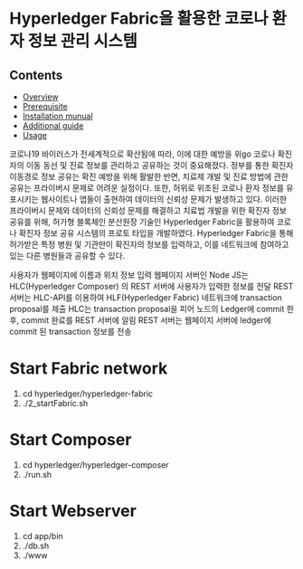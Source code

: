 # Hyperledger Fabric을 활용한 코로나 환자 정보 관리 시스템 

## Contents

+ [Overview](#overview)
+ [Prerequisite](#prerequisite)
+ [Installation munual](#installation)
+ [Additional guide](#additional)
+ [Usage](#usage)

<a name="overview"></a>
코로나19 바이러스가 전세계적으로 확산됨에 따라, 이에 대한 예방을 위go 코로나 확진자의 이동 동선 및 진료 정보를 관리하고 공유하는 것이 중요해졌다. 정부를 통한 확진자 이동경로 정보 공유는 확진 예방을 위해 활발한 반면, 치료제 개발 및 진료 방법에 관한 공유는 프라이버시 문제로 어려운 실정이다. 또한, 허위로 위조된 코로나 환자 정보를 유포시키는 웹사이트나 앱들이 출현하여 데이터의 신뢰성 문제가 발생하고 있다. 이러한 프라이버시 문제와 데이터의 신뢰성 문제를 해결하고 치료법 개발을 위한 확진자 정보 공유를 위해, 허가형 블록체인 분산원장 기술인 Hyperledger Fabric을 활용하여 코로나 확진자 정보 공유 시스템의 프로토 타입을 개발하였다. Hyperledger Fabric을 통해 허가받은 특정 병원 및 기관만이 확진자의 정보를 입력하고, 이를 네트워크에 참여하고 있는 다른 병원들과 공유할 수 있다.


사용자가 웹페이지에 이름과 위치 정보 입력
웹페이지 서버인 Node JS는 HLC(Hyperledger Composer) 의 REST 서버에 사용자가 입력한 정보를 전달
REST 서버는 HLC-API를 이용하여 HLF(Hyperledger Fabric) 네트워크에 transaction proposal를 제출
HLC는 transaction proposal을 피어 노드의 Ledger에 commit 한 후, commit 완료를 REST 서버에 알림 
REST 서버는 웹페이지 서버에 ledger에 commit 된 transaction 정보를 전송

# Start Fabric network
1. cd hyperledger/hyperledger-fabric
2. ./2_startFabric.sh

# Start Composer
1. cd hyperledger/hyperledger-composer
2. ./run.sh

# Start Webserver 
1. cd app/bin
2. ./db.sh
3. ./www
